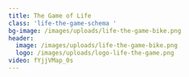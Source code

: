 ```yaml
---
title: The Game of Life
class: 'life-the-game-schema '
bg-image: /images/uploads/life-the-game-bike.png
header:
  image: /images/uploads/life-the-game-bike.png
  logo: /images/uploads/logo-life-the-game.png
video: fYjjVMap_0s
---
```



